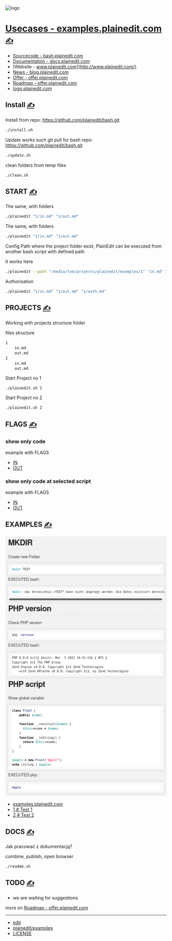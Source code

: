 

![logo](http://logo.plainedit.com/2/cover.png)

# [Usecases - examples.plainedit.com](http://examples.plainedit.com/) [<span style='font-size:20px;'>&#x270D;</span>](https://github.com/plainedit/examples/edit/main/DOCS/MENU.md)

+ [Sourcecode - bash.plainedit.com](http://bash.plainedit.com/)
+ [Documentation - docs.plainedit.com](http://docs.plainedit.com/)
+ [Website - www.plainedit.com](http://www.plainedit.com/)
+ [News - blog.plainedit.com](http://blog.plainedit.com/)
+ [Offer - offer.plainedit.com](http://offer.plainedit.com/)
+ [Roadmap - offer.plainedit.com](http://roadmap.plainedit.com/)
+ [logo.plainedit.com](https://logo.plainedit.com/)



## Install [<span style='font-size:20px;'>&#x270D;</span>](https://github.com/plainedit/examples/edit/main/DOCS/INSTALL.md)

Install from repo: https://github.com/plainedit/bash.git
```bash
./install.sh
```

Update works such git pull for bash repo: https://github.com/plainedit/bash.git
```bash
./update.sh
```

clean folders from temp files
```bash
./clean.sh
```



## START [<span style='font-size:20px;'>&#x270D;</span>](https://github.com/plainedit/examples/edit/main/DOCS/START.md)


The same, with folders
```bash
./plainedit "1/in.md" "1/out.md" 
```

The same, with folders
```bash
./plainedit "1/in.md" "1/out.md" 
```

Config Path where the project folder exist, PlainEdit can be executed from another bash script with defined path

It works here
```bash
./plainedit --path "/media/tom/projects/plainedit/examples/1" "in.md" "out.md"
```

Authorisation
```bash
./plainedit "1/in.md" "1/out.md" "1/auth.md"
```

## PROJECTS [<span style='font-size:20px;'>&#x270D;</span>](https://github.com/plainedit/bash/edit/main/DOCS/PROJECTS.md)

Working with projects structure folder

files structure
```
1
    in.md
    out.md
2
    in.md
    out.md
```


Start Project no 1
```bash
./plainedit.sh 1
```

Start Project no 2
```bash
./plainedit.sh 2
```




## FLAGS [<span style='font-size:20px;'>&#x270D;</span>](https://github.com/plainedit/bash/edit/main/DOCS/FLAGS.md)

### show only code
example with FLAGS
+ [IN ](../1/in.md)
+ [OUT ](../1/out.md)

### show only code at selected script
example with FLAGS
+ [IN ](2/in.md)
+ [OUT ](2/out.md)




## EXAMPLES [<span style='font-size:20px;'>&#x270D;</span>](https://github.com/plainedit/examples/edit/main/DOCS/EXAMPLES.md)

![example-plainedit.com.png](DOCS/example-plainedit.com.png)



+ [examples.plainedit.com](http://examples.plainedit.com)
+ [1 # Test 1](http://examples.plainedit.com/1)
+ [2 # Test 2](http://examples.plainedit.com/2)


## DOCS [<span style='font-size:20px;'>&#x270D;</span>](https://github.com/plainedit/examples/edit/main/DOCS/DOCS.md)

Jak pracować z dokumentacją?


combine, publish, open browser

```bash
./readme.sh
```




## TODO [<span style='font-size:20px;'>&#x270D;</span>](https://github.com/plainedit/examples/edit/main/DOCS/TODO.md)

+ we are waiting for suggestions

more on [Roadmap - offer.plainedit.com](http://roadmap.plainedit.com/)




---

+ [edit](https://github.com/plainedit/examples/edit/main/README.md)
+ [plainedit/examples](https://github.com/plainedit/examples)
+ [LICENSE](LICENSE)

